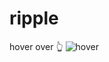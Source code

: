 # ripple
hover over 👆
![hover](https://user-images.githubusercontent.com/53443872/135888972-d9ebcf2f-90d2-41eb-a080-d88763bebcd5.gif)

